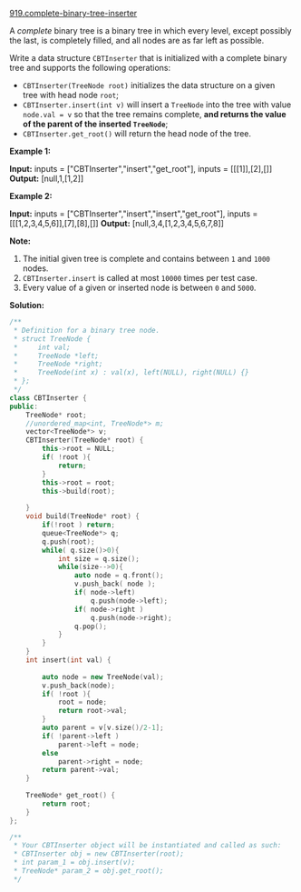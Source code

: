 [919.complete-binary-tree-inserter](https://leetcode.com/problems/complete-binary-tree-inserter/)  

A _complete_ binary tree is a binary tree in which every level, except possibly the last, is completely filled, and all nodes are as far left as possible.

Write a data structure `CBTInserter` that is initialized with a complete binary tree and supports the following operations:

*   `CBTInserter(TreeNode root)` initializes the data structure on a given tree with head node `root`;
*   `CBTInserter.insert(int v)` will insert a `TreeNode` into the tree with value `node.val = v` so that the tree remains complete, **and returns the value of the parent of the inserted `TreeNode`**;
*   `CBTInserter.get_root()` will return the head node of the tree.

**Example 1:**

**Input:** inputs = \["CBTInserter","insert","get\_root"\], inputs = \[\[\[1\]\],\[2\],\[\]\]
**Output:** \[null,1,\[1,2\]\]

**Example 2:**

**Input:** inputs = \["CBTInserter","insert","insert","get\_root"\], inputs = \[\[\[1,2,3,4,5,6\]\],\[7\],\[8\],\[\]\]
**Output:** \[null,3,4,\[1,2,3,4,5,6,7,8\]\]

**Note:**

1.  The initial given tree is complete and contains between `1` and `1000` nodes.
2.  `CBTInserter.insert` is called at most `10000` times per test case.
3.  Every value of a given or inserted node is between `0` and `5000`.  



**Solution:**  

```cpp
/**
 * Definition for a binary tree node.
 * struct TreeNode {
 *     int val;
 *     TreeNode *left;
 *     TreeNode *right;
 *     TreeNode(int x) : val(x), left(NULL), right(NULL) {}
 * };
 */
class CBTInserter {
public:
    TreeNode* root;
    //unordered_map<int, TreeNode*> m;
    vector<TreeNode*> v;
    CBTInserter(TreeNode* root) {
        this->root = NULL;
        if( !root ){
            return;
        }
        this->root = root;
        this->build(root);
        
    }
    void build(TreeNode* root) {
        if(!root ) return;
        queue<TreeNode*> q;
        q.push(root);
        while( q.size()>0){
            int size = q.size();
            while(size-->0){
                auto node = q.front();
                v.push_back( node );
                if( node->left) 
                    q.push(node->left);
                if( node->right )
                    q.push(node->right);
                q.pop();
            }
        }
    }
    int insert(int val) {
        
        auto node = new TreeNode(val);
        v.push_back(node);
        if( !root ){
            root = node;
            return root->val;
        }
        auto parent = v[v.size()/2-1];
        if( !parent->left )
            parent->left = node;
        else
            parent->right = node;
        return parent->val;
    }
    
    TreeNode* get_root() {
        return root;
    }
};

/**
 * Your CBTInserter object will be instantiated and called as such:
 * CBTInserter obj = new CBTInserter(root);
 * int param_1 = obj.insert(v);
 * TreeNode* param_2 = obj.get_root();
 */
```
      